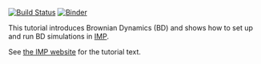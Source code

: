 [![Build Status](https://travis-ci.org/salilab/imp_brownian_dynamics_tutorial.svg?branch=master)](https://travis-ci.org/salilab/imp_brownian_dynamics_tutorial)
[![Binder](https://mybinder.org/badge_logo.svg)](https://mybinder.org/v2/gh/salilab/imp_brownian_dynamics_tutorial/master?filepath=scripts%2Fpbc_simple.ipynb)

This tutorial introduces Brownian Dynamics (BD) and shows how
to set up and run BD simulations in [IMP](https://integrativemodeling.org/).

See
[the IMP website](https://integrativemodeling.org/tutorials/brownian_dynamics/)
for the tutorial text.
